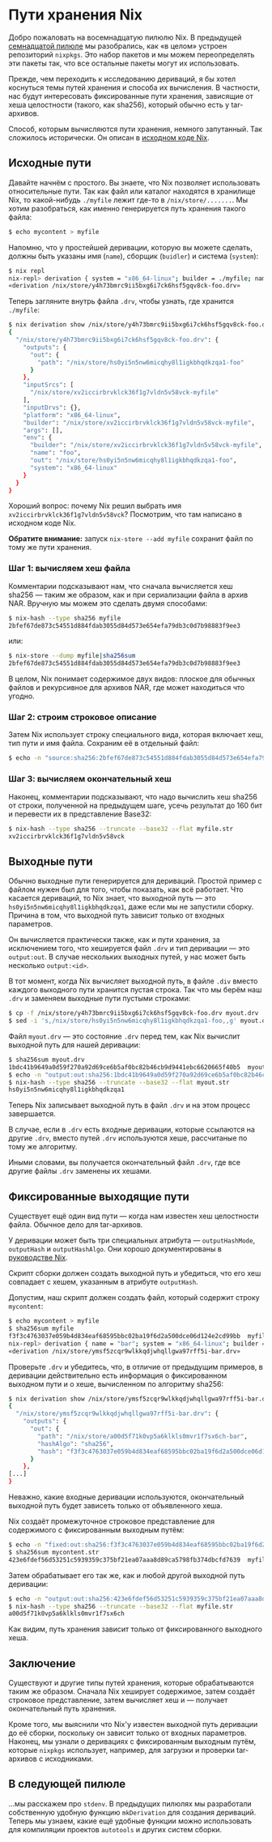 # Пути хранения Nix

Добро пожаловать на восемнадцатую пилюлю Nix.
В предыдущей [семнадцатой пилюле](17-nixpkgs-overriding-packages.md) мы разобрались, как «в целом» устроен репозиторий `nixpkgs`.
Это набор пакетов и мы можем переопределять эти пакеты так, что все остальные пакеты могут их использовать.

Прежде, чем переходить к исследованию дериваций, я бы хотел коснуться темы путей хранения и способа их вычисления.
В частности, нас будут интересовать фиксированные пути хранения, зависящие от хеша целостности (такого, как sha256), который обычно есть у tar-архивов.

Способ, которым вычисляются пути хранения, немного запутанный.
Так сложилось исторически.
Он описан в [исходном коде Nix](https://github.com/NixOS/nix/blob/07f992a74b64f4376d5b415d0042babc924772f3/src/libstore/store-api.cc#L197).

## Исходные пути

Давайте начнём с простого.
Вы знаете, что Nix позволяет использовать относительные пути.
Так как файл или каталог находятся в хранилище Nix, то какой-нибудь `./myfile` лежит где-то в `/nix/store/.......`.
Мы хотим разобраться, как именно генерируется путь хранения такого файла:

```bash
$ echo mycontent > myfile
```

Напомню, что у простейшей деривации, которую вы можете сделать, должны быть указаны имя (`name`), сборщик (`buidler`) и система (`system`):

```bash
$ nix repl
nix-repl> derivation { system = "x86_64-linux"; builder = ./myfile; name = "foo"; }
«derivation /nix/store/y4h73bmrc9ii5bxg6i7ck6hsf5gqv8ck-foo.drv»
```

Теперь загляните внутрь файла `.drv`, чтобы узнать, где хранится `./myfile`:

```bash
$ nix derivation show /nix/store/y4h73bmrc9ii5bxg6i7ck6hsf5gqv8ck-foo.drv
{
  "/nix/store/y4h73bmrc9ii5bxg6i7ck6hsf5gqv8ck-foo.drv": {
    "outputs": {
      "out": {
        "path": "/nix/store/hs0yi5n5nw6micqhy8l1igkbhqdkzqa1-foo"
      }
    },
    "inputSrcs": [
      "/nix/store/xv2iccirbrvklck36f1g7vldn5v58vck-myfile"
    ],
    "inputDrvs": {},
    "platform": "x86_64-linux",
    "builder": "/nix/store/xv2iccirbrvklck36f1g7vldn5v58vck-myfile",
    "args": [],
    "env": {
      "builder": "/nix/store/xv2iccirbrvklck36f1g7vldn5v58vck-myfile",
      "name": "foo",
      "out": "/nix/store/hs0yi5n5nw6micqhy8l1igkbhqdkzqa1-foo",
      "system": "x86_64-linux"
    }
  }
}
```

Хороший вопрос: почему Nix решил выбрать имя `xv2iccirbrvklck36f1g7vldn5v58vck`?
Посмотрим, что там написано в исходном коде Nix.

**Обратите внимание:** запуск `nix-store --add myfile` сохранит файл по тому же пути хранения.

### Шаг 1: вычисляем хеш файла

Комментарии подсказывают нам, что сначала вычисляется хеш sha256 — таким же образом, как и при сериализации файла в архив NAR.
Вручную мы можем это сделать двумя способами:

```bash
$ nix-hash --type sha256 myfile
2bfef67de873c54551d884fdab3055d84d573e654efa79db3c0d7b98883f9ee3
```

или:

```bash
$ nix-store --dump myfile|sha256sum
2bfef67de873c54551d884fdab3055d84d573e654efa79db3c0d7b98883f9ee3
```

В целом, Nix понимает содержимое двух видов: плоское для обычных файлов и рекурсивное для архивов NAR, где может находиться что угодно.

### Шаг 2: строим строковое описание

Затем Nix использует строку специального вида, которая включает хеш, тип пути и имя файла.
Сохраним её в отдельный файл:

```bash
$ echo -n "source:sha256:2bfef67de873c54551d884fdab3055d84d573e654efa79db3c0d7b98883f9ee3:/nix/store:myfile" > myfile.str
```

### Шаг 3: вычисляем окончательный хеш

Наконец, комментарии подсказывают, что надо вычислить хеш sha256 от строки, полученной на предыдущем шаге, усечь результат до 160 бит и перевести их в представление Base32:

```bash
$ nix-hash --type sha256 --truncate --base32 --flat myfile.str
xv2iccirbrvklck36f1g7vldn5v58vck
```

## Выходные пути

Обычно выходные пути генерируется для дериваций.
Простой пример с файлом нужен был для того, чтобы показать, как всё работает.
Что касается дериваций, то Nix знает, что выходной путь — это `hs0yi5n5nw6micqhy8l1igkbhqdkzqa1`, даже если мы не запустили сборку.
Причина в том, что выходной путь зависит только от входных параметров.

Он вычисляется практически также, как и пути хранения, за исключением того, что хешируется файл `.drv` и тип деривации — это `output:out`.
В случае нескольких выходных путей, у нас может быть несколько `output:<id>`.

В тот момент, когда Nix вычисляет выходной путь, в файле `.div` вместо каждого выходного пути хранится пустая строка.
Так что мы берём наш `.drv` и заменяем выходные пути пустыми строками:

```bash
$ cp -f /nix/store/y4h73bmrc9ii5bxg6i7ck6hsf5gqv8ck-foo.drv myout.drv
$ sed -i 's,/nix/store/hs0yi5n5nw6micqhy8l1igkbhqdkzqa1-foo,,g' myout.drv
```

Файл `myout.drv` — это состояние `.drv` перед тем, как Nix вычислит выходной путь для нашей деривации:

```bash
$ sha256sum myout.drv
1bdc41b9649a0d59f270a92d69ce6b5af0bc82b46cb9d9441ebc6620665f40b5  myout.drv
$ echo -n "output:out:sha256:1bdc41b9649a0d59f270a92d69ce6b5af0bc82b46cb9d9441ebc6620665f40b5:/nix/store:foo" > myout.str
$ nix-hash --type sha256 --truncate --base32 --flat myout.str
hs0yi5n5nw6micqhy8l1igkbhqdkzqa1
```

Теперь Nix записывает выходной путь в файл `.drv` и на этом процесс завершается.

В случае, если в `.drv` есть входные деривации, которые ссылаются на другие `.drv`, вместо путей `.drv` используются хеше, рассчитаные по тому же алгоритму.

Иными словами, вы получается окончательный файл `.drv`, где все другие файлы `.drv` заменены их хешами.

## Фиксированные выходящие пути

Существует ещё один вид пути — когда нам известен хеш целостности файла.
Обычное дело для tar-архивов.

У деривации может быть три специальных атрибута — `outputHashMode`, `outputHash` и `outputHashAlgo`.
Они хорошо документированы в [руководстве Nix](https://nixos.org/manual/nix/stable/expressions/advanced-attributes.html).

Скрипт сборки должен создать выходной путь и убедиться, что его хеш совпадает с хешем, указанным в атрибуте `outputHash`.

Допустим, наш скрипт должен создать файл, который содержит строку `mycontent`:

```bash
$ echo mycontent > myfile
$ sha256sum myfile
f3f3c4763037e059b4d834eaf68595bbc02ba19f6d2a500dce06d124e2cd99bb  myfile
nix-repl> derivation { name = "bar"; system = "x86_64-linux"; builder = "none"; outputHashMode = "flat"; outputHashAlgo = "sha256"; outputHash = "f3f3c4763037e059b4d834eaf68595bbc02ba19f6d2a500dce06d124e2cd99bb"; }
«derivation /nix/store/ymsf5zcqr9wlkkqdjwhqllgwa97rff5i-bar.drv»
```

Проверьте `.drv` и убедитесь, что, в отличие от предыдущим примеров, в деривации действительно есть информация о фиксированном выходном пути и о хеше, вычисленном по алгоритму sha256:

```bash
$ nix derivation show /nix/store/ymsf5zcqr9wlkkqdjwhqllgwa97rff5i-bar.drv
{
  "/nix/store/ymsf5zcqr9wlkkqdjwhqllgwa97rff5i-bar.drv": {
    "outputs": {
      "out": {
        "path": "/nix/store/a00d5f71k0vp5a6klkls0mvr1f7sx6ch-bar",
        "hashAlgo": "sha256",
        "hash": "f3f3c4763037e059b4d834eaf68595bbc02ba19f6d2a500dce06d124e2cd99bb"
      }
    },
[...]
}
```

Неважно, какие входные деривации используются, окончательный выходной путь будет зависеть только от объявленного хеша.

Nix создаёт промежуточное строковое представление для содержимого с фиксированным выходным путём:

```bash
$ echo -n "fixed:out:sha256:f3f3c4763037e059b4d834eaf68595bbc02ba19f6d2a500dce06d124e2cd99bb:" > mycontent.str
$ sha256sum mycontent.str
423e6fdef56d53251c5939359c375bf21ea07aaa8d89ca5798fb374dbcfd7639  myfile.str
```

Затем обрабатывает его так же, как и любой другой выходной путь деривации:

```bash
$ echo -n "output:out:sha256:423e6fdef56d53251c5939359c375bf21ea07aaa8d89ca5798fb374dbcfd7639:/nix/store:bar" > myfile.str
$ nix-hash --type sha256 --truncate --base32 --flat myfile.str
a00d5f71k0vp5a6klkls0mvr1f7sx6ch
```

Как видим, путь хранения зависит только от фиксированного выходного хеша.

## Заключение

Существуют и другие типы путей хранения, которые обрабатываются таким же образом.
Сначала Nix хеширует содержимое, затем создаёт строковое представление, затем вычисляет хеш и — получает окончательный путь хранения.

Кроме того, мы выяснили что Nix'у известен выходной путь деривации до её сборки, поскольку он зависит только от входных параметров.
Наконец, мы узнали о деривациях с фиксированным выходным путём, которые `nixpkgs` использует, например, для загрузки и проверки tar-архивов с исходниками.

## В следующей пилюле

...мы расскажем про `stdenv`.
В предыдущих пилюлях мы разработали собственную удобную функцию `mkDerivation` для создания дериваций.
Теперь мы узнаем, какие ещё удобные функции можно использовать для компиляции проектов `autotools` и других систем сборки.
